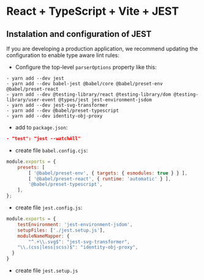 # React + TypeScript + Vite + JEST

## Instalation and configuration of JEST

If you are developing a production application, we recommend updating the configuration to enable type aware lint rules:

- Configure the top-level `parserOptions` property like this:

```
- yarn add --dev jest
- yarn add --dev babel-jest @babel/core @babel/preset-env @babel/preset-react
- yarn add --dev @testing-library/react @testing-library/dom @testing-library/user-event @types/jest jest-environment-jsdom
- yarn add --dev jest-svg-transformer
- yarn add --dev @babel/preset-typescript
- yarn add --dev identity-obj-proxy
```

- add to `package.json`:
``` json
- "test": "jest --watchAll"
```

- create file `babel.config.cjs`:
```js
module.exports = {
    presets: [
        [ '@babel/preset-env', { targets: { esmodules: true } } ],
        [ '@babel/preset-react', { runtime: 'automatic' } ],
        '@babel/preset-typescript',
    ],
};
```

- create file `jest.config.js`:
```js
module.exports = {
    testEnvironment: 'jest-environment-jsdom',
    setupFiles: ['./jest.setup.js'],
    moduleNameMapper: {
        "^.+\\.svg$": "jest-svg-transformer",
	"\\.(css|less|scss)$": "identity-obj-proxy",
  }
}
```

- create file `jest.setup.js`

